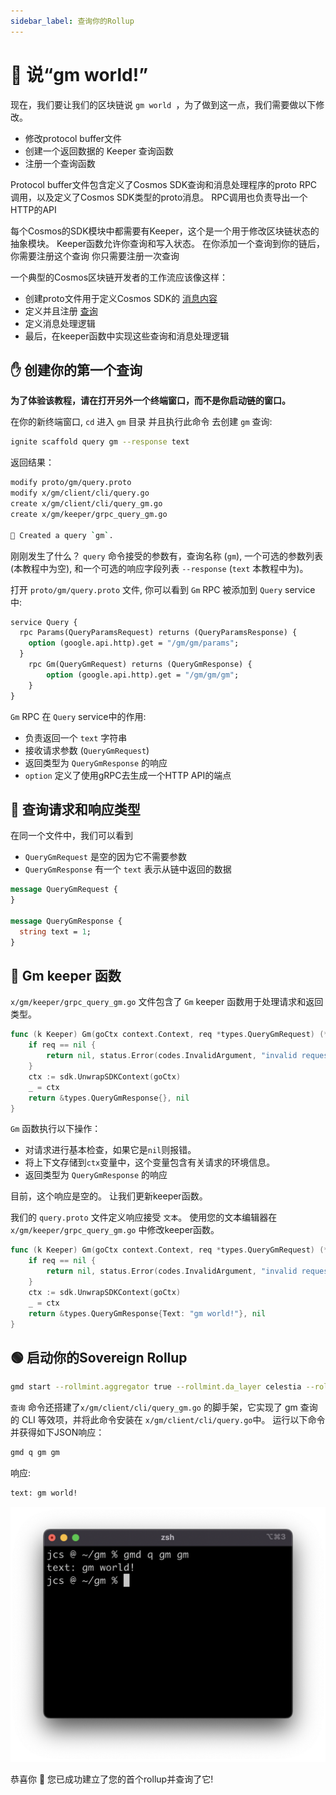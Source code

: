 ```yaml
---
sidebar_label: 查询你的Rollup
---
```


# 💬 说“gm world!”

现在，我们要让我们的区块链说 `gm world `，为了做到这一点，我们需要做以下修改。

- 修改protocol buffer文件
- 创建一个返回数据的 Keeper 查询函数
- 注册一个查询函数

Protocol buffer文件包含定义了Cosmos SDK查询和消息处理程序的proto RPC调用，以及定义了Cosmos SDK类型的proto消息。 RPC调用也负责导出一个HTTP的API

每个Cosmos的SDK模块中都需要有Keeper，这个是一个用于修改区块链状态的抽象模块。 Keeper函数允许你查询和写入状态。 在你添加一个查询到你的链后，你需要注册这个查询 你只需要注册一次查询

一个典型的Cosmos区块链开发者的工作流应该像这样：

- 创建proto文件用于定义Cosmos SDK的 [消息内容](https://docs.cosmos.network/master/building-modules/msg-services.html)
- 定义并且注册 [查询](https://docs.cosmos.network/master/building-modules/query-services.html)
- 定义消息处理逻辑
- 最后，在keeper函数中实现这些查询和消息处理逻辑

## ✋ 创建你的第一个查询

**为了体验该教程，请在打开另外一个终端窗口，而不是你启动链的窗口。**

在你的新终端窗口, `cd` 进入 `gm` 目录 并且执行此命令 去创建 `gm` 查询:

```bash
ignite scaffold query gm --response text
```

返回结果：

```bash
modify proto/gm/query.proto
modify x/gm/client/cli/query.go
create x/gm/client/cli/query_gm.go
create x/gm/keeper/grpc_query_gm.go

🎉 Created a query `gm`.
```

刚刚发生了什么？ `query` 命令接受的参数有，查询名称 (`gm`), 一个可选的参数列表 (本教程中为空), 和一个可选的响应字段列表 `--response` (`text` 本教程中为)。

打开 `proto/gm/query.proto` 文件, 你可以看到 `Gm` RPC 被添加到 `Query` service中:

<!-- markdownlint-disable MD010 -->
<!-- markdownlint-disable MD013 -->
```protobuf
service Query {
  rpc Params(QueryParamsRequest) returns (QueryParamsResponse) {
    option (google.api.http).get = "/gm/gm/params";
  }
    rpc Gm(QueryGmRequest) returns (QueryGmResponse) {
        option (google.api.http).get = "/gm/gm/gm";
    }
}
```
<!-- markdownlint-enable MD013 -->
<!-- markdownlint-enable MD010 -->

`Gm` RPC 在 `Query` service中的作用:

- 负责返回一个 `text` 字符串
- 接收请求参数 (`QueryGmRequest`)
- 返回类型为 `QueryGmResponse` 的响应
- `option` 定义了使用gRPC去生成一个HTTP API的端点

## 📨 查询请求和响应类型

在同一个文件中，我们可以看到

- `QueryGmRequest` 是空的因为它不需要参数
- `QueryGmResponse` 有一个 `text` 表示从链中返回的数据

```protobuf
message QueryGmRequest {
}

message QueryGmResponse {
  string text = 1;
}
```

## 👋 Gm keeper 函数

`x/gm/keeper/grpc_query_gm.go` 文件包含了 `Gm` keeper 函数用于处理请求和返回类型。

<!-- markdownlint-disable MD013 -->
<!-- markdownlint-disable MD010 -->
```go
func (k Keeper) Gm(goCtx context.Context, req *types.QueryGmRequest) (*types.QueryGmResponse, error) {
    if req == nil {
        return nil, status.Error(codes.InvalidArgument, "invalid request")
    }
    ctx := sdk.UnwrapSDKContext(goCtx)
    _ = ctx
    return &types.QueryGmResponse{}, nil
}
```
<!-- markdownlint-enable MD010 -->
<!-- markdownlint-enable MD013 -->

`Gm` 函数执行以下操作：

- 对请求进行基本检查，如果它是`nil`则报错。
- 将上下文存储到`ctx`变量中，这个变量包含有关请求的环境信息。
- 返回类型为 `QueryGmResponse` 的响应

目前，这个响应是空的。 让我们更新keeper函数。

我们的 `query.proto` 文件定义响应接受 `文本`。 使用您的文本编辑器在 `x/gm/keeper/grpc_query_gm.go` 中修改keeper函数。

<!-- markdownlint-disable MD013 -->
<!-- markdownlint-disable MD010 -->
```go
func (k Keeper) Gm(goCtx context.Context, req *types.QueryGmRequest) (*types.QueryGmResponse, error) {
    if req == nil {
        return nil, status.Error(codes.InvalidArgument, "invalid request")
    }
    ctx := sdk.UnwrapSDKContext(goCtx)
    _ = ctx
    return &types.QueryGmResponse{Text: "gm world!"}, nil
}
```
<!-- markdownlint-enable MD010 -->
<!-- markdownlint-enable MD010 -->

## 🟢 启动你的Sovereign Rollup

```bash
gmd start --rollmint.aggregator true --rollmint.da_layer celestia --rollmint.da_config='{"base_url":"[http://localhost:26658](http://134.209.70.139:26658/)","timeout":60000000000,"gas_limit":6000000}' --rollmint.namespace_id 000000000000FFFF --rollmint.da_start_height 100783
```

`查询` 命令还搭建了`x/gm/client/cli/query_gm.go` 的脚手架，它实现了 gm 查询的 CLI 等效项，并将此命令安装在 `x/gm/client/cli/query.go`中。 运行以下命令并获得如下JSON响应：

```bash
gmd q gm gm
```

响应:

```bash
text: gm world!
```

![4.png](/img/gm/4.png)

恭喜你 🎉 您已成功建立了您的首个rollup并查询了它!
